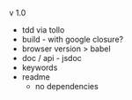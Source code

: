 
v 1.0

- tdd via tollo
- build - with google closure?
- browser version > babel
- doc / api - jsdoc
- keywords
- readme
  + no dependencies
